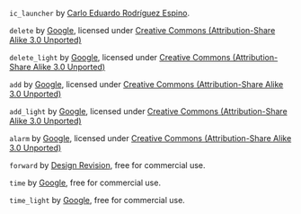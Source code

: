 `ic_launcher` by [Carlo Eduardo Rodríguez Espino](https://www.iconfinder.com/CarloRodriguez).

`delete` by [Google](https://design.google.com/), licensed under [Creative Commons (Attribution-Share Alike 3.0 Unported) ](http://creativecommons.org/licenses/by-sa/3.0/)

`delete_light` by [Google](https://design.google.com/), licensed under [Creative Commons (Attribution-Share Alike 3.0 Unported) ](http://creativecommons.org/licenses/by-sa/3.0/)

`add` by [Google](https://design.google.com/), licensed under [Creative Commons (Attribution-Share Alike 3.0 Unported) ](http://creativecommons.org/licenses/by-sa/3.0/)

`add_light` by [Google](https://design.google.com/), licensed under [Creative Commons (Attribution-Share Alike 3.0 Unported) ](http://creativecommons.org/licenses/by-sa/3.0/)

`alarm` by [Google](https://design.google.com/), licensed under [Creative Commons (Attribution-Share Alike 3.0 Unported) ](http://creativecommons.org/licenses/by-sa/3.0/)

`forward` by [Design Revision](https://www.iconfinder.com/DesignRevision), free for commercial use.

`time` by [Google](https://design.google.com/), free for commercial use.

`time_light` by [Google](https://design.google.com/), free for commercial use.
